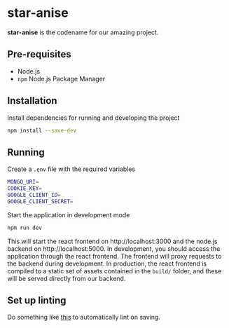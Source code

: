 # star-anise

**star-anise** is the codename for our amazing <insert idea here> project.

## Pre-requisites

- Node.js
- `npm` Node.js Package Manager

## Installation

Install dependencies for running and developing the project

```bash
npm install --save-dev
```

## Running

Create a `.env` file with the required variables

```bash
MONGO_URI=
COOKIE_KEY=
GOOGLE_CLIENT_ID=
GOOGLE_CLIENT_SECRET=
```

Start the application in development mode

```bash
npm run dev
```

This will start the react frontend on http://localhost:3000 and the node.js backend on http://localhost:5000. In development, you should access the application through the react frontend. The frontend will proxy requests to the backend during development. In production, the react frontend is compiled to a static set of assets contained in the `build/` folder, and these will be served directly from our backend.

## Set up linting

Do something like [this](https://daveceddia.com/vscode-use-eslintrc/) to automatically lint on saving.
